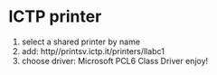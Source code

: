 # **ICTP printer**

1. select a shared printer by name
2. add: http//printsv.ictp.it/printers/llabc1
3. choose driver: Microsoft PCL6 Class Driver
enjoy!
